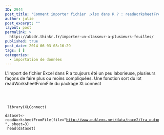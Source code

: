 ```yaml
---
ID: 2944
post_title: 'Comment importer fichier .xlsx dans R ? : readWorksheetFromFile'
author: julie
post_excerpt: ""
layout: post
permalink: >
  https://abcdr.thinkr.fr/importer-un-classeur-a-plusieurs-feuilles/
published: true
post_date: 2014-06-03 08:16:29
tags: [ ]
categories:
  - importation de données
---
```

L'import de fichier Excel dans R a toujours été un peu laborieuse, plusieurs façons de faire plus ou moins compliquées. Une fonction sort du lot readWorksheetFromFile du package XLconnect
<br /><br /><br /> <pre><code><br />
library(XLConnect)<br />
dataset&lt;-readWorksheetFromFile(file=&quot;http://www.euklems.net/data/nace2/fra_output_12i.xlsx &quot;, sheet=3)<br />
head(dataset)
<br /><br /></code></pre>